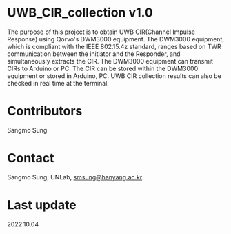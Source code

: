 # UWB_CIR_collection v1.0

The purpose of this project is to obtain UWB CIR(Channel Impulse Response) using Qorvo's DWM3000 equipment.
The DWM3000 equipment, which is compliant with the IEEE 802.15.4z standard, ranges based on TWR communication 
between the initiator and the Responder, and simultaneously extracts the CIR.
The DWM3000 equipment can transmit CIRs to Arduino or PC. The CIR can be stored within the DWM3000 equipment or stored in Arduino, PC. 
UWB CIR collection results can also be checked in real time at the terminal.

# Contributors

Sangmo Sung

# Contact

Sangmo Sung, UNLab, smsung@hanyang.ac.kr

# Last update

2022.10.04
